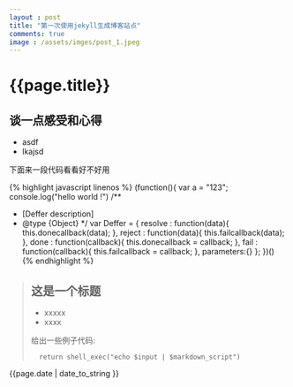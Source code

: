```yaml
---
layout : post
title: "第一次使用jekyll生成博客站点"
comments: true
image : /assets/imges/post_1.jpeg
---
```


{{page.title}}
=============

谈一点感受和心得
---------------

* asdf
* lkajsd 


下面来一段代码看看好不好用

{% highlight javascript linenos %}
(function(){
  var a = "123";
  console.log("hello world !")
  /**
   * [Deffer description]
   * @type {Object}
   */
  var Deffer = {
	resolve : function(data){
		this.donecallback(data);
	},
	reject : function(data){
		this.failcallback(data);
	},
	done : function(callback){
		this.donecallback = callback;
	},
	fail : function(callback){
		this.failcallback = callback;
	},
	parameters:{}
	};
})()
{% endhighlight %}


> ## 这是一个标题
>
>* xxxxx
>* xxxx
>
> 给出一些例子代码:
>
>
>		return shell_exec("echo $input | $markdown_script")

{{page.date | date_to_string }}
